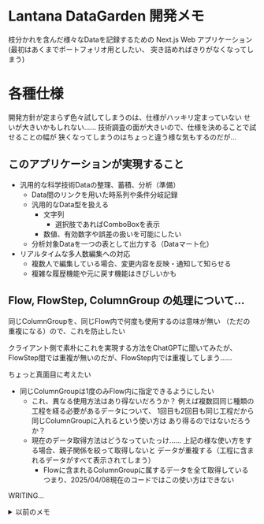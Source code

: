 # Lantana DataGarden 開発メモ
枝分かれを含んだ様々なDataを記録するための
Next.js Web アプリケーション
(最初はあくまでポートフォリオ用としたい、
突き詰めればきりがなくなってしまう)

# 各種仕様
開発方針が定まらず色々試してしまうのは、仕様がハッキリ定まっていない
せいが大きいかもしれない......
技術調査の面が大きいので、仕様を決めることで試せることの幅が
狭くなってしまうのはちょっと違う様な気もするのだが...

## このアプリケーションが実現すること
- 汎用的な科学技術Dataの整理、蓄積、分析（準備）
  - Data間のリンクを用いた時系列や条件分岐記録
  - 汎用的なData型を扱える
    - 文字列
      - 選択肢であればComboBoxを表示
    - 数値、有効数字や誤差の扱いを可能にしたい
  - 分析対象Dataを一つの表として出力する（Dataマート化）
- リアルタイムな多人数編集への対応
  - 複数人で編集している場合、変更内容を反映・通知して知らせる
  - 複雑な履歴機能や元に戻す機能はきびしいかも

## Flow, FlowStep, ColumnGroup の処理について...
同じColumnGroupを、同じFlow内で何度も使用するのは意味が無い
（ただの重複になる）ので、これを防止したい

クライアント側で素朴にこれを実現する方法をChatGPTに聞いてみたが、
FlowStep間では重複が無いのだが、FlowStep内では重複してしまう......

ちょっと真面目に考えたい

- 同じColumnGroupは1度のみFlow内に指定できるようにしたい
  - これ、異なる使用方法はあり得ないだろうか？
    例えば複数回同じ種類の工程を経る必要があるデータについて、
    1回目も2回目も同じ工程だから同じColumnGroupに入れるという使い方は
    あり得るのではないだろうか？
  - 現在のデータ取得方法はどうなっていたっけ......
    上記の様な使い方をする場合、親子関係を絞って取得しないと
    データが重複する（工程に含まれるデータがすべて表示されてしまう）
    - Flowに含まれるColumnGroupに属するデータを全て取得している
      つまり、2025/04/08現在のコードではこの使い方はできない

WRITING...


<details>
<summary>以前のメモ</summary>
## データ表示方法の整理
- データを表示する方法の制御についてまとめる
- 他ユーザと表示方法を共有する方法も考える

- データベースに実体があるデータ構造と、表示するための仮想的なデータ構造がある
  - projects, flows 等はデータベースに実体がある
  - tables は無い、データベースの「影」、もっと言えば純粋関数による射影
- 表示する側の階層構造(tableGroups, tableGroup, tables) に合わせて
  データベース側のデータ構造を配置すると分かりやすくなるかも

data と flows が独立しているために柔軟な表示方法を取れるが、
それゆえにlinesを引くのにdataを取ってくる部分が浮いている感じの
現在の実装の問題点を明らかにしてくれている気がする。


```mermaid
flowchart TD

    subgraph database
        projects
        flows
        columnGroups
        columns
        flows
        %%flowSteps
        %%tableOptions
        data
    end

    subgraph views
        tableGroups
        tableGroup
        tables
        tableRows
        tableColumns
        lines((lines))
    end

    projects --have--> columnGroups
    projects --have--> flows

    columnGroups --have--> columns

    flows -.order & place.-> columnGroups

    columnGroups --have--> data

    columns -.specify columns.-> data

    flows -.specify.-> tableGroups((tableGroups))
    %%flows --have--> flowSteps
    %%flowSteps --have--> tableOptions

    %%flowSteps --specify--> tableGroup
    %%tableOptions --specify--> tables

    tableGroups --have--> tableGroup((tableGroup))
    tableGroups --have--> lines

    tableGroup --have--> tables((tables))

    data -.places.-> lines

    tables --have--> tableRows((tableRows))
    tables --have--> tableColumns((tableColumns))
```
## どうやってtableのグループ化を行うか
単一のcolumnGroup in Step in Flowを、親や列の値でグループ化して
表示したいのだが...

columnGroup in step in flow は number[][] で表現されているので...

グループ化に関する情報を記録しづらいというか...

- 単純なidでなく、グループ化方法も記録できるオブジェクトとする?
  - ColumnGroupWithGroupingMethod: { id: number, grouping: string }
  - 2025/04/08 現在、groupingをより詳細な情報を記述できるオブジェクト
    としてこの案を採用している
## バックエンドの階層分け
tRPCのルート、プロシージャを、現在のデータベース構造よりのものから
アプリケーション寄りに変えたい。

flows であれば flows ページで使用する機能を列挙し、
tables であれば tables ページで使用する機能を列挙するイメージ。

## データ間を線で結ぶ方法について
データが追加された際に線を書き直すのが意外と難しい

RealtimeTables内で線を引いているが、
データの追加は各RealtimeTable内で処理が行われるため、
検出するのがちょっと難しい

いっそConnectorsProviderなどコンテキストにして、
子コンポーネントのどこからでもupdateLinesを呼べるようにするべきか

だが現状はRealtimeTable内のonUpdateListを検出できれば良いので、
propsで渡してしまうか...

### 親子関係のあるデータの扱い再考
`trpc.table.get` 中では先にcolumn関連の情報を取得している。
それに合わせてデータを取得している感じ
- columnGroupを取得する
- そこに含まれるinnerColumnGroupを取得する
- (そこに含まれるcolumnsを取得する)
- 関連するデータを取得する

これはデータの親子関係と列がケンカしそう...
どっちが上位概念？

- 列が上位で親子関係が下位なら...
  - データの表示場所は列で決まる
  - 親子関係が列と矛盾する場合には、表示ロジックを工夫する
- 親子関係が上位で列が下位なら...
  - データの表示場所は親子関係で決まる
  - 複数の列（グループ）が同じレベルにある場合、表示ロジックを工夫する

列やそのグループを定義してからの方がやり易そう...
1. 最初の列・列グループ通りにデータを取得、表示
2. 次の列・列グループは親の順や、カテゴリの順でデータを表示
3. 間を線でつなぐ
4. 2-3 の繰り返し 

### 列定義が最初、親子関係は後
初心に帰って列中心の構造を作ってみよう

1対多対応するデータは別テーブルに分けるので、
自然とcolumnGroups周りの定義が単純化される（innerColumnGroupはなし）

serverの関数を整理していたら分からなくなったことが...
tableはトップレベルでネストしたオブジェクトを返し、
子コンポーネントで初期値として用いて高速なレンダリングを行っている

これをcolumnGroupでやろうとすると何か変、
updateイベントがネストされた型と合わない

tableはDBに直接対応しないのでUpdateがない

columnGroupやcolumnは実体があるので、ネストしたオブジェクトの
取得用ルートを、ネストしていない素朴なデータ取得結果で
アップデートできない?

- columnGroupsコンポーネントでネストしたデータを取得
  ここは明示的な再読み込みが無い限りアップデートしない
  - NO, columnGroupの数が変わった際にはイベント取得しないと
  - 実際の表示はcolumnGroupコンポーネントで行う
    ここはcolumnGroupsからpropsで貰ったデータをキャッシュする
    必要に応じてそれをキャッシュ、更新

## パフォーマンスより汎用性と表現力を優先したらどうなるか...
Excelで整理するより効率的にするには色々な方法があるが、
リレーションを上手く使うことが一つの解決方法になる気がする。

突き詰めて考えれば、全ユーザがリレーションを使いこなせれば、
（RDBにおけるデータベースの正規化を正しく行うことが出来ればくらいの意）
かなり効率的な科学技術データの整理が可能になるのでは

### リレーショナルを活用しやすい汎用的なデータベースとは?
最初から柔軟性を重視するのであれば、全ての列を別々のテーブルに分ける
（実際にそうする訳ではなく、データ構造のイメージ）のが良い気がする


### データ読み込み方法について
表のコンポーネントを順次レンダリングしながら
データを逐次読み込みしていくのは様々な問題が有りそうなので、
tableルートをtRPCに作って、db.queryを用いて一気にデータ取得を行う

（全データを表示すると通信量が膨大になりうるので、
徹底してデータを部分的に表示する姿勢は保つ）

そうすれば、最初の一括データ取得さえ適切に出来れば
表を一気にレンダリングし、操作することが可能になるはず...

### 親子関係と列の関係について
親子関係と列は必ずしも単純に対応しないのでは
2列目を飛ばして3列目の子要素を追加する様な場合はあるだろうか...

最初にイメージしていた、親子関係はトポロジを定義するのみで、
列名が表示場所を決めるという考えはまだ生かせるだろうか？

- `column.name` や `columnGroupId` が 現在表示処理中のものと異なっていたら、
  そのデータはより後の列に属するとして後回しにする、とか？

### 改めてこれは何をするデータベースなのか考察
現在のUIでは、複数の複数項目列があった際に、
その任意の一つを1対多対応データにする仕組みが無い。

（ボタンを付ければ良いじゃないか説はある）

また、データの親子関係と列の関係を上手く扱えていない
データに親子関係が有れば、列の扱いについても何か変わる気がするが、
現状何も考慮していない。

（`columnGroup`, `innerColumnGroup` の分け方とdataの親子関係に
関係がありそう）

### 全体読み込み、部分更新の仕組みを再検討
素朴な実装では上手くいかないケースがある。
個別の変更はDebouncedInputで直接DBへ書き込んでいたが、
これはキャッシュを更新しない。

- テーブル全体のデータ取得とそのキャッシュ
  - 最初のデータのキャッシュとsubscription
    - 子データのキャッシュとsubscription

子データのキャッシュは最初のデータだけ全体から取得して、
変更がある場合には自分だけ更新する仕組みを作ってみたい

親要素の持つただ一つのキャッシュを適切に更新する手法の方が
素直かもしれない

→ これを更新すると全体の再描画が行われるのは避けられなそう

### 1対多データを工夫して表示する
ExcelやRDBにおける難しい部分の一つは、1対多のデータをどうやって
表示するか、編集するか
（1セルに多数のデータを入れようとすると大抵上手くいかないし、
 RDBでもこれを汎用的に行えるものはあまりなさそう）

 1列毎に別テーブル扱いしているならば行数を揃える必要は無いので、
 1対多対応のデータも簡単に記録できるし、
 画面上でどのように表示するか
 - テーブル結合して多数の行を表示するか
 - 統計値だけ表示するか
 - 簡易グラフを表示するか
 
など選択することができそう
ただ、毎回ものすごい回数のループ回すことにならないか？
確実に1対1対応する部分が分かっているならば、
それはその様に扱った方が良いのではないだろうか

- 1対1対応するデータはJSON型で保存
- 1対多対応するデータは異なるカテゴリとして切り出し

という変換動作をスムーズに実行できるようにしたいところ

### 参照（RDBにおける外部キー）をどう表現するか
1列ずつ別扱いになっているデータは、1列ずつ、もしくは1対1対応する
他の関連する列と一緒に取り出して表示、編集、参照したい。

その際、どの列を、何のデータをキーとして抽出するか定める仕組みと、
外部参照を使用するフラグを用意すれば、実現できるだろうか？

......何だかRDBのGUIを作っている気分.....

### UIについてメモ
stickyはスクロールする要素内でしか動作せず、
素朴にbody要素が中身に合わせて大きさが変わってて、
ブラウザ自体にスクロールさせる方法では働かない

### データ構造について
```mermaid
erDiagram
    ColumnGroups {
        id string
        name string
    }
    Columns {
        id string
        columnGroupId string
        type string
        name string
    }
    ColumnGroups ||--o{ Columns : contains
    Data {
        id string PK
        columnsId string
        data json "{ '列名': '値', ... }"
    }

    Columns ||--o{ Data : "formatted by"
```
### データ構造とデータ入力の関連
- ColumnsはDataのJSON型の列名やデータ型を記録する
- ColumnGroupsは、1対1対応するColumnの列の組を記録する
- DisplayColumnGroupsは、1対1対応とは異なる尺度のユーザフレンドリーな列の組を記録する
- DataはJSON型で1対1対応するデータの組を保持する
  

#### 操作例
- ユーザが最初に列名を追加する
  - **列グループ名**
    |サンプル名|
    |----|
    ||
  - DisplayColumnGroups: { name: "列グループ名" }
  - ColumnGroups: { id: 0, displayColumnGroupId: 0 }
  - Columns: { groupId: 0, name: サンプル名, type: string }
- ユーザがデータを入力する
  - **列グループ名**
    |サンプル名|
    |----|
    |A|
  - DisplayColumnGroups: { name: "列グループ名" }
  - ColumnGroups: { id: 0, displayColumnGroupId: 0 }
  - Columns: サンプル名, string
  - Data : { "サンプル名": "A" }
- ユーザが列を追加し、データも追加する
  - **列グループ名**
    |サンプル名|条件名|
    |---|---|
    |A|J1|
  - DisplayColumnGroups: { name: "列グループ名" }
  - ColumnGroups: { id: 0, displayColumnGroupId: 0 }
  - Columns: { groupId: 0, name: サンプル名, type: string }, { groupId: 0, name: 条件名, type: string }
  - Data: { "サンプル名": "A", "条件名": "J1" }
- ユーザがデータを追加し、1対多対応の部分ができる
  - **列グループ名**
    |サンプル名|条件名|
    |---|---|
    |A|J1|
    ||J2|
  - DisplayColumnGroups: { id: 0, name: "列グループ名" }
  - ColumnGroups: 
    - { id: 0, displayColumnGroupId: 0 }, 
    - { id: 1: displayColumnGroupId: 0 },
  - Columns: 
    - { id: 0, groupId: 0, name: サンプル名, type: string }, 
    - { id: 1, groupId: 1, name: 条件名, type: string }
  - Data: 
    - { id: 0, columnId: 0, data: {'サンプル名': 'A'}}, 
    - { id: 1, columnId: 1, data: {'条件名': 'J1'}}

- ユーザが1対1対応の列を追加する
  - **列グループ名**
    |サンプル名|条件名|条件データ|
    |---|---|---|
    |A|J1|d1|
    ||J2|d2|
  - DisplayColumnGroups: { id: 0, name: "列グループ名" }
  - ColumnGroups: 
    - { id: 0, displayColumnGroupId: 0 }, 
    - { id: 1: displayColumnGroupId: 0 },
  - Columns: 
    - { id: 0, groupId: 0, name: サンプル名, type: string }, 
    - { id: 1, groupId: 1, name: 条件名, type: string }
    - { id: 2, groupId: 1, name: 条件データ, type: string },
  - Data: 
    - { id: 0, columnId: 0, data: {'サンプル名': 'A'}}, 
    - { id: 1, columnId: 1, data: {'条件名': 'J1', '条件データ': 'd1'}}
    - { id: 2, columnId: 1, data: {'条件名': 'J2', '条件データ': 'd2'}}

問題はUIか...
- 列の追加はセルからではなく列名部分から行う
- データの追加は...？
  - セルの下に+マークを出す？

API構成（tRPCのルータ構成）をどうするか悩む、
innerColumnsは見えない形方が良いのではないだろうか？

列構成の取得とデータの取得と、どんな風に行うべきだろうか？

表部分は全てのデータについてはリアルタイム更新を行うつもりは無く、
変更が通知できれば良いと考えているが....

- 案1、一挙に取得
  - columnGroupsから関連するcolumnsまでネストして取得してしまう
  - dataを適宜joinして取得する方法を、先ほどの列情報取得から行えるはず
  - 全てjoin済みのデータとcolumnGroupsの情報を合わせてクライアントに返す
  - 一挙にその情報を表示
  - データ更新は適宜サーバに送信するが、他の人の更新の取得はなし

- 案2、順次取得
  - columnGroups関連の情報は一挙に取得するとして......
  - dataは順次ロードする、N+1問題上等...とは言わないが...

目的のデータをロードするにはinnerColumnGroupのIdが必要で、
これを取得するにはcolumnGroupIdが必要
columnGroupを取得するにはprojectIdが必要

1対多対応するデータをjoinで読み込めるように工夫しているつもりだが、
本当に上手くいくだろうか...

columnGroup→innerColumnGroup→Dataの順で読み込むイメージだろうか

## 技術選定のカギになりそうな部分
- リアルタイム性を実現するにはクライアントコンポーネントの活用が必要
  - もし全体がクライアントコンポーネントになってしまうなら
    何か考えた方がよい？？
  - 部分的にSSRを利用することを徹底的に考えていたが、
    リアルタイム性が求められる部分は全てCCになるので無駄なあがきかも

## 問題解決のための実装
- Project、Category、Column、Dataに情報を分割する
  - Projectは、複数のCategoryと複数のDataを含む
    - Categoryは、複数のColumnを含む
      - Categoryは、順序、選択肢、測定値の3種類に分かれる
        - 順序CategoryはData表示に用いられる
        - 選択肢CategoryはColumnの内容をユーザが選択式にするため用いる
        - 測定値Categoryは順序Category中のDataに一つor複数の測定値を
          関連付けるために用いる
      - Columnは列の名前とData型を組で記録する
    - DataはColumnに指定された型のJsonDataで記録される
      - Data同士のリンクを表現するためにidを用いる
  - 実装が安定してきたら、ProjectはUser毎に紐づけて管理する

## データの関連性の種類と、表現方法
- 親子関係、条件分岐
  - sequenceタイプのCategoryが2つ以上定義されていたら、
    親データより後ろのsequenceに属する子データを追加できる
  - 親子関係はDataのidで表現する
    - 以前はprev\_id列を持たせていたが、別テーブルでも良いかも
      親が複数の場合さえ表現できるかもしれない
  - sequenceタイプのCategoryは画面上で横並びで表示される
    間はある程度の幅を持つ空白の要素を入れておき、
    関連する要素同士を線でつなぐ
- 条件と測定結果
  - columnのタイプをmeasurementにした場合、
    指定されたidのmeasurement Categoryからデータを参照できる
  - sequenceタイプのCategoryの列（条件）に対して右側にくっついて
    （RowGroupとして）表示される
  - 簡易表示されている際にはデータの有無のみを表示し、
    展開した際にはデータも表示する
  - 

うーん、そんなことより入れ子構造、例えば配列型データの
扱いを考えた方が一般的なデータの扱いが上手く出来そう。

条件だって配列データ（温度上昇プロファイルとか）かもしれない

データの中にデータを入れる仕組みがあると良い気がする

カテゴリ：温度プロファイル
プロファイル名、

# 汎用性とパフォーマンスの両立を目指して
UI側の技術がかなり向上しそうなので、
より複雑なカスタマイズが可能になりそう

ユーザが自分で項目を設定できるようにしてみたい

## 柔軟な科学Data記録する仕組みの検討
DataSetsの組み合わせ方で、いろんなDataを
表現できそうな点を詰めてみる。

### JSON型を積極的に用いる
パフォーマンスより柔軟性という感覚で進めるならば、
{ "項目1": 値, "項目2": [値2-1, 値2-2], } 的なJSONを使った方が良さそう

(というか、JUMPと連携するという要件が無ければ初めからこの手を考えたかも)

#### ユーザが表の列を定義して、行（Data）を追加できる仕組み検討
もう全部JSONにしちゃうか

### 各種のグループ化について
同じテーブルに属するDataは、その時点で一つのグループとみなせる。

時系列グループ: テーブルに前後関係を与え、それでグループ化

リンク

... グループやリンクなどの概念を組み合わせて、
柔軟なData構造を実現することが出来るのではないだろうか...

- リンクのみではトポロジ的な接続しか表現できない
  （どの位置に表示されたら都合が良いかまでは指定できない）

- Dataがどの位置に表示されるのが都合が良いか表現するために、
  Categoryやグループといった表現方法を使うイメージが良いだろうか？

- 横方向にグループ化するのと、
  縦方向にグループ化するのとありそう

- 今のところ、リンクされた同質なDataを想像してしまっているが
  全く異なる性質のDataをリンクしたり出来るだろうか？

- リンクとCategoryには何かしらお互いを制限する要素が有っても
  不自然ではない（時系列Categoryを遡るリンクは貼れない、とか）

- グループは制限、Categoryは拡張？
  - グループは既存の属性による分割、
  - Categoryは専用の属性による分割？
    元々Category用の分割がされていた場合にどうなるのだろう
  - Categoryは冗長性や曖昧性を許可するのは有りかも？
    どっちが来てもいいよみたいな
    - A -> B -> C という時系列も、 A -> C -> B という時系列も
      試した記録がある場合、B or C というスーパーCategoryを作れると
      画面表示がちょっと見やすいかも。
    - AI分析やDataマート出力を考えた場合にはどっちがよいのだろうか
      - どっちが先だったかフラグが有れば割と良い？

- Dataはparentを持ちうる...というのは、親が一つしかいないDataの
  扱いの場合についてであったが、複数の親がいる場合もあるよね...
  - そうしたらグラフDataベースになるのでは

- 例えば一つのウエハからスタートして、チップに切り分けたものがn個ある
  - ここまでは木構造で表せる
  - 全Dataを記録する際にはいちいちウェハのDataを入力したくないし、
    逆に分析の際には簡単にアクセス出来る様に（JOIN済みの状態に）したい
  - ウエハのDataは"ウエハ"記録に入れる
    ?? これは何？Category？

  - 時系列とかCategoryとかいうより、引き継ぐタイプのData分け？
  - むしろDataに合わせてCategory分けされるぐらいの方が良い？
    (Dataを記録したいのであってCategoryを記録したいのではないので...)

## テンプレート、Category
- 最初にDataを追加する際に
  - Category名を決めます
  - 項目名や型を決めます
    - 項目名や型は、テーブル定義の様なモノです。
      これはCategoryと直接関連付けてしまうと、
      異なるCategoryで同じ項目を使いたい際に不便そうなので、
      項目名や型は、内部では「テンプレート」として持っておきます
  - Dataの入力欄が表形式で作成されます
  - Dataを入力すると表示欄が増え、末尾に入力欄が出来ます

- 項目をグループとして扱ったり、評価Dataを
  別テーブルにする方が都合が良いか、ちゃんと結合できるか？
- テンプレートを結合することが出来たら良さそう
  工程Aで条件グループ1を定義した際に、工程Bでも
  条件グループ1を使いまわしたい、ということはあるかもしれない
  - テンプレートは項目名と型のリストなので、結合や追加はし易そう

```mermaid
erDiagram
  Projects {
    id uuidv4
    name string
  }
  Categories {
    id uuidv7
    projectId string FK
    name string
  }
  ColumnDefinitions {
    id uuidv7
    projectId uuidv4
    name string
    type string 
  }

  Data {
    id uuidv7
    parentId uuidv7
    categoryId uuidv7
    created_at timestamp
    data json
  }

  Categories |o--o{ ColumnDefinitions : includes
  
```

- 測定Dataと条件Dataを上手く分けることは出来るか？
- 測定Dataは条件Dataに関連付けられるというイメージ
  - 表としては別に存在しているが、有る条件Dataの測定Dataである、
    ということを表現できないだろうか？
  - relatedId を付けて別のDataと紐づける？
  - 現在はTemplateをCategoryに付け足すことによるData拡張ができる
    - 測定Dataも記録したいときには、測定項目を記録したTemplateを
      Categoryに追加する？
    - 以前は、測定Dataは有るときも無いときもあるし、
      実機との接続に合わせて列の変更を行う際もあるから別にした

    - process_list と evaluation_list を管理し、
      evaluation_list にはどのprocess_idと紐づくのかや、
      測定の種類を記録していて、
      実際の測定Dataは固定のテーブルになっていた。
      今回はユーザが定義したテーブルを参照できるようにしたい。

  - 表示画面の軸になるCategoryと、
    そうでないCategory（一種の非表示、内部Data）が有ってもよいかも
    - 測定Dataの蓄積が内部Dataに存在していて、
      そこから紐づけを行うなど
      - これ、マスタの仕組みと同じでは

- 一旦整理しなおそう...Categoryで表を定義して、
  それをData表示画面の横軸として使用するイメージ
  - これは条件Dataに相当するもの
  - 選択肢マスタや測定結果Dataは大本は別の表にする
    - 具体的には別のCategoryにし、表示画面の軸でないのでメインには
      表示されない感じになる
  - 測定Dataは一時的に隠したり簡易表示（存在するかどうか等）したい
    ドライトマトの例を実現できるか考えてみるか...
  - 測定Dataを追加する際に、どのCategoryを測定Data扱いするか
    選択できるようにするか？
    - 他のDataと区別がつかない同じ形式でも、どう扱うべきか指定すれば
      適切な方式で扱えるかも...
    - Category自体にDataタイプが選択肢、関連Data、等設定出来たら
      よいだろうか
- Webアプリケーションであるという性質上、どうしても何か
  表示するためにはサーバからDataを送ることになる。
  ネイティブで動作するアプリケーションと比べて描画処理も遅いし、
  徹底的に通信量や描画量を削減しつつ、Dataを蓄積できる様にしないと
  - これはビジネスとして生かせる性質かもしれない、
    テスト環境をオンライン上に用意するが、大容量通信を行うのは
    きっとユーザにとっても不便なので、オンプレ？構成とサポートで
    利潤を生むことが出来ないだろうか？
  - Data表示、通信料の削減方法...
    - このアプリケーションはほぼDataの入口、入力フォームとして
      用いられることを想定しているし、実際その様に動作するはず

- Dataの列に追加されるような（1対1対応）Dataと、
  リンクするDataの扱い方を変えるべきだろうか...
  イメージとしてはCategoryのtypeを変える感じだけれども...
  

## Dataベース構造検討
ユーザが自分で項目を設定できるならば、
どうしても「間に一枚かませる」必要がありそう。
具体的には、ユーザが編集できるのはテーブル構造でなく、
どんなDataを記録したいか記録したエントリ、ということになる。

これはData分析においてある程度の複雑性を生むし、
ボトルネックにもなる（テーブルをすんなり出力するより一手以上遅くなる）

```plantuml
@startuml
hide circle
skinparam linetype ortho
entity Projects {
  name: varchar
  id: UUID
}
entity DataSets {
  name: varchar
  projectId: UUID
  dataSetId: UUID
}
entity DataSetColumns {
  name: varchar <<列名>>
  type: varchar <<型名(参考)>>
  dataSetId: UUID
}
Projects ||-o{ DataSets
DataSets ||-o{ DataSetColumns

@enduml
```
早くも詰まった気がする、どうやって色々なData型を受け入れる？
JSON型を使う？にしても適切に扱えるものだろうか...

（現状、なんでも入れられるようにするにはJSONにするしかなさそう）

DataSetsにDataSetsを関連付けたり、入れ子にしたり出来たら
表現力がアップするだろうか？

例えば「ドライトマトのレシピ」Projectにおいて、
「オーブン」というDataSetsがあり、
「温度プロファイル」というDataSetColumnsが定義されているとする

「温度プロファイル」DataSetColumnsは単一Dataでなく、
時間と温度の2項目からなる配列Dataである

みたいなことを実現したいものだが...

一回「なんでも入るData型」について扱いをちゃんと考えた方がよさそう

</details>
